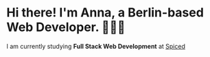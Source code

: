 
# Hi there! I'm Anna, a Berlin-based Web Developer. 👩🏻‍💻


I am currently studying **Full Stack Web Development** at [Spiced](https://www.spiced-academy.com/en)




